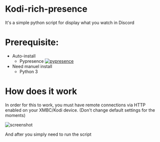 # Kodi-rich-presence
It's a simple python script for display what you watch in Discord 
# Prerequisite:
  - Auto-install
    - Pypresence 
   [![pypresence](https://img.shields.io/badge/using-pypresence-00bb88.svg?style=for-the-badge&logo=discord&logoWidth=20)](https://github.com/qwertyquerty/pypresence)
  - Need manuel install 
    - Python 3
    
# How does it work

In order for this to work, you must have remote connections via HTTP enabled on your XMBC/Kodi device. (Don't change default settings for the moments)

![screenshot](https://camo.githubusercontent.com/41cbd6038ee0b2aa91b639819fb79d38db4b4e49/68747470733a2f2f692e696d6775722e636f6d2f5779496f4d776c2e6a7067)

And after you simply need to run the script
